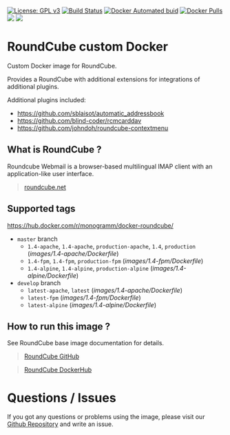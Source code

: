 
[uri_license]: http://www.gnu.org/licenses/gpl.html
[uri_license_image]: https://img.shields.io/badge/License-GPL%20v3-blue.svg

[![License: GPL v3][uri_license_image]][uri_license]
[![Build Status](https://travis-ci.org/Monogramm/docker-roundcube.svg)](https://travis-ci.org/Monogramm/docker-roundcube)
[![Docker Automated buid](https://img.shields.io/docker/cloud/build/monogramm/docker-roundcube.svg)](https://hub.docker.com/r/monogramm/docker-roundcube/)
[![Docker Pulls](https://img.shields.io/docker/pulls/monogramm/docker-roundcube.svg)](https://hub.docker.com/r/monogramm/docker-roundcube/)
[![](https://images.microbadger.com/badges/version/monogramm/docker-roundcube.svg)](https://microbadger.com/images/monogramm/docker-roundcube)
[![](https://images.microbadger.com/badges/image/monogramm/docker-roundcube.svg)](https://microbadger.com/images/monogramm/docker-roundcube)

# RoundCube custom Docker

Custom Docker image for RoundCube.

Provides a RoundCube with additional extensions for integrations of additional plugins.

Additional plugins included:
* https://github.com/sblaisot/automatic_addressbook
* https://github.com/blind-coder/rcmcarddav
* https://github.com/johndoh/roundcube-contextmenu

## What is RoundCube ?

Roundcube Webmail is a browser-based multilingual IMAP client with an application-like user interface.

> [roundcube.net](https://roundcube.net/)

## Supported tags

https://hub.docker.com/r/monogramm/docker-roundcube/

* `master` branch
    -	`1.4-apache`, `1.4-apache`, `production-apache`, `1.4`, `production` (*images/1.4-apache/Dockerfile*)
    -	`1.4-fpm`, `1.4-fpm`, `production-fpm` (*images/1.4-fpm/Dockerfile*)
    -	`1.4-alpine`, `1.4-alpine`, `production-alpine` (*images/1.4-alpine/Dockerfile*)
* `develop` branch
    -	`latest-apache`, `latest` (*images/1.4-apache/Dockerfile*)
    -	`latest-fpm` (*images/1.4-fpm/Dockerfile*)
    -	`latest-alpine` (*images/1.4-alpine/Dockerfile*)

## How to run this image ?

See RoundCube base image documentation for details.

> [RoundCube GitHub](https://github.com/Monogramm/roundcubemail-docker)

> [RoundCube DockerHub](https://hub.docker.com/r/monogramm/docker-roundcube-base/)

# Questions / Issues
If you got any questions or problems using the image, please visit our [Github Repository](https://github.com/Monogramm/docker-roundcube) and write an issue.
